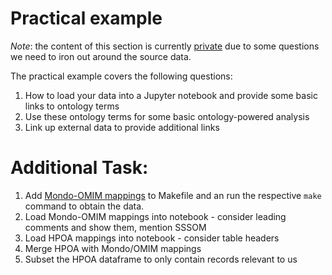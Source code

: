 # Practical example

_Note_: the content of this section is currently [private](https://github.com/cpathtutorial/mapping_course) due to some questions we need to iron out around the source data.

The practical example covers the following questions:

1. How to load your data into a Jupyter notebook and provide some basic links to ontology terms
2. Use these ontology terms for some basic ontology-powered analysis
3. Link up external data to provide additional links

# Additional Task:

1. Add [Mondo-OMIM mappings](https://raw.githubusercontent.com/monarch-initiative/mondo/sssom-rewrite/src/ontology/mappings/mondo_exactmatch_omim.sssom.tsv) to Makefile and an run the respective `make` command to obtain the data.
2. Load Mondo-OMIM mappings into notebook - consider leading comments and show them, mention SSSOM
3. Load HPOA mappings into notebook - consider table headers
4. Merge HPOA with Mondo/OMIM mappings
5. Subset the HPOA dataframe to only contain records relevant to us
